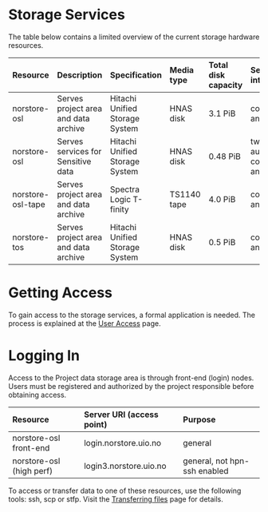 # Storage Services

The table below contains a limited overview of the current storage hardware resources.

| Resource | 	Description | 	Specification | 	Media type | 	Total disk capacity | 	Service interface |
| :------------- | :------------- | :------------- | :------------- | :------------- | :------------- |
| norstore-osl | 	Serves project area and data archive | 	Hitachi Unified Storage System | 	HNAS disk | 	3.1 PiB | 	command line and integrated |
| norstore-osl | 	Serves services for Sensitive data | 	Hitachi Unified Storage System | 	HNAS disk | 	0.48 PiB | 	two factor authentication, command line and integrated |
| norstore-osl-tape | 	Serves project area and data archive | 	Spectra Logic T-finity | 	TS1140 tape | 	4.0 PiB | 	command line and integrated |
| norstore-tos | 	Serves project area and data archive | 	Hitachi Unified Storage System | 	HNAS disk | 	0.5 PiB | 	command line and integrated |

# Getting Access

To gain access to the storage services, a formal application is needed. The process
is explained at the [User Access](https://www.sigma2.no/node/36) page.

# Logging In

Access to the Project data storage area is through front-end (login) nodes. Users must be registered and authorized by the project responsible before obtaining access.

| Resource |	Server URI (access point) |	Purpose |
| :------------- | :------------- | :------------- |
| norstore-osl front-end | 	login.norstore.uio.no | 	general |
| norstore-osl (high perf) | 	login3.norstore.uio.no | 	general, not hpn-ssh enabled |

To access or transfer data to one of these resources, use the following tools: ssh, scp or stfp. Visit the [Transferring files](storage/file-transfering.md) page for details.
